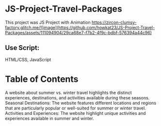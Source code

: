 # JS-Project-Travel-Packages

This project was JS Project with Animation https://zircon-clumsy-factory.glitch.me/![image](https://github.com/howkat23/JS-Project-Travel-Packages/assets/111094904/29ca68e7-f7b2-4f9c-bdbf-576394a44c96)


## Use Script:
HTML/CSS, JavaScript

# Table of Contents
A website about summer vs. winter travel highlights the distinct experiences, destinations, and activities available during these seasons. 
Seasonal Destinations: The website features different locations and regions that are particularly popular or well-suited for summer or winter travel.
Activities and Experiences: The website highlight unique activities and experiences available in summer and winter.
